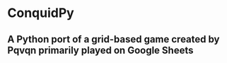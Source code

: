 # ConquidPy
## A Python port of a grid-based game created by Pqvqn primarily played on Google Sheets
